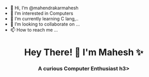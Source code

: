 - 👋 Hi, I’m @mahendrakarmahesh
- 👀 I’m interested in Computers 
- 🌱 I’m currently learning C lang,..
- 💞️ I’m looking to collaborate on ...
- 📫 How to reach me ...

<h1 align="center">Hey There! 👋 I'm Mahesh ✨</h1>
<h3 align="center">A curious Computer Enthusiast h3>


<!---
mahendrakarmahesh/mahendrakarmahesh is a ✨ special ✨ repository because its `README.md` (this file) appears on your GitHub profile.
You can click the Preview link to take a look at your changes.
--->

